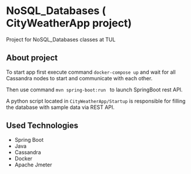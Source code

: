 # NoSQL_Databases ( CityWeatherApp project)

Project for NoSQL_Databases classes at TUL

## About project
To start app first execute command ```docker-compose up``` and wait for all Cassandra nodes to start and communicate with each other.

Then use command ```mvn spring-boot:run ``` to launch SpringBoot rest API.

A python script located in ```CityWeatherApp/Startup``` is responsible for filling the database with sample data via REST API.

## Used Technologies
* Spring Boot
* Java
* Cassandra
* Docker
* Apache Jmeter

